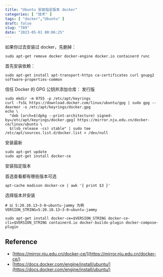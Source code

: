 ```yaml
---
title: "Ubuntu 安装指定版本 docker"
categories: [ "技术" ]
tags: [ "docker","Ubuntu" ]
draft: false
slug: "789"
date: "2023-05-01 00:06:25"
---
```


如果你过去安装过 docker，先删掉：

```
sudo apt-get remove docker docker-engine docker.io containerd runc
```

首先安装依赖：

```
sudo apt-get install apt-transport-https ca-certificates curl gnupg2 software-properties-common
```

信任 Docker 的 GPG 公钥并添加仓库：
发行版

```
sudo mkdir -m 0755 -p /etc/apt/keyrings
curl -fsSL https://download.docker.com/linux/ubuntu/gpg | sudo gpg --dearmor -o /etc/apt/keyrings/docker.gpg
echo \
  "deb [arch=$(dpkg --print-architecture) signed-by=/etc/apt/keyrings/docker.gpg] https://mirror.nju.edu.cn/docker-ce/linux/ubuntu \
  $(lsb_release -cs) stable" | sudo tee /etc/apt/sources.list.d/docker.list > /dev/null
```

安装最新

```
sudo apt-get update
sudo apt-get install docker-ce
```

安装指定版本

首选查看都有哪些版本可选

```
apt-cache madison docker-ce | awk '{ print $3 }'
```

选择版本并安装

```
# 以 5:20.10.13~3-0~ubuntu-jammy 为例
VERSION_STRING=5:20.10.13~3-0~ubuntu-jammy

sudo apt-get install docker-ce=$VERSION_STRING docker-ce-cli=$VERSION_STRING containerd.io docker-buildx-plugin docker-compose-plugin
```

## Reference

* [https://mirror.nju.edu.cn/docker-ce/](https://mirror.nju.edu.cn/docker-ce/)
* [https://docs.docker.com/engine/install/ubuntu/](https://docs.docker.com/engine/install/ubuntu/)

